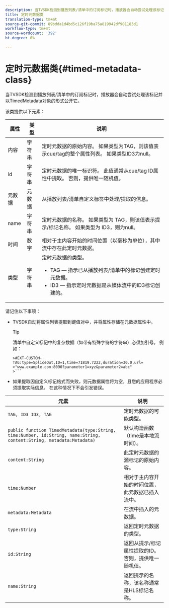 ```yaml
---
description: 当TVSDK检测到播放列表/清单中的订阅标记时，播放器会自动尝试处理该标记并以TimedMetadata对象的形式公开它。
title: 定时元数据类
translation-type: tm+mt
source-git-commit: 89bdda1d4bd5c126f19ba75a819942df901183d1
workflow-type: tm+mt
source-wordcount: '392'
ht-degree: 0%

---
```



# 定时元数据类{#timed-metadata-class}

当TVSDK检测到播放列表/清单中的订阅标记时，播放器会自动尝试处理该标记并以TimedMetadata对象的形式公开它。

该类提供以下元素：

<table id="table_FFC56AC5B1E04DA99C9309C0223ABA90"> 
 <thead> 
  <tr> 
   <th colname="col1" class="entry"> 属性 </th> 
   <th colname="col02" class="entry"> 类型 </th> 
   <th colname="col2" class="entry"> 说明 </th> 
  </tr>
 </thead>
 <tbody> 
  <tr> 
   <td colname="col1"><span class="codeph"> 内容</span> </td> 
   <td colname="col02"> 字符串 </td> 
   <td colname="col2"> 定时元数据的原始内容。 如果类型为TAG，则该值表示cue/tag的整个属性列表。 如果类型ID3为null。 </td> 
  </tr> 
  <tr> 
   <td colname="col1"><span class="codeph"> id</span> </td> 
   <td colname="col02"> 字符串 </td> 
   <td colname="col2"> 定时元数据的唯一标识符。 此值通常从cue/tag ID属性中提取。 否则，提供唯一随机值。 </td> 
  </tr> 
  <tr> 
   <td colname="col1"><span class="codeph"> 元数据</span> </td> 
   <td colname="col02"> 元数据 </td> 
   <td colname="col2"> 从播放列表/清单自定义标签中处理/提取的信息。 </td> 
  </tr> 
  <tr> 
   <td colname="col1"><span class="codeph"> name</span> </td> 
   <td colname="col02"> 字符串 </td> 
   <td colname="col2">定时元数据的名称。 如果类型为<span class="codeph"> TAG</span>，则该值表示提示/标记名称。 如果类型为<span class="codeph"> ID3</span>，则为null。 </td> 
  </tr> 
  <tr> 
   <td colname="col1"><span class="codeph"> 时间</span> </td> 
   <td colname="col02"> 数字 </td> 
   <td colname="col2"> 相对于主内容开始的时间位置（以毫秒为单位），其中流中存在此定时元数据。 </td> 
  </tr> 
  <tr> 
   <td colname="col1"><span class="codeph"> 类型</span> </td> 
   <td colname="col02"> 字符串 </td> 
   <td colname="col2">定时元数据的类型。 
    <ul id="ul_70FBFB33E9F846D8B38592560CCE9560"> 
     <li id="li_739D30561BFB4D9B97DF212E4880BA2C">TAG — 指示已从播放列表/清单中的标记创建定时元数据。 </li> 
     <li id="li_E785E1DEF1CC4D9DBE7764E5D05EFAFC">ID3 — 指示定时元数据是从媒体流中的ID3标记创建的。 </li> 
    </ul> </td> 
  </tr> 
 </tbody> 
</table>

<!--<a id="section_737CC47997F74F80A3C5C6171ADE120E"></a>-->

请记住以下事项：

* TVSDK自动将属性列表提取到键值对中，并将属性存储在元数据属性中。

   >[!TIP]
   >
   >清单中自定义标记中的复杂数据（如带有特殊字符的字符串）必须加引号。 例如：
   >
   >
   ```
   >#EXT-CUSTOM-TAG:type=SpliceOut,ID=1,time=71819.7222,duration=30.0,url=
   >"www.example.com:8090?parameter1=xyz&parameter2=abc"
   >```

* 如果提取因自定义标记格式而失败，则元数据属性将为空，且您的应用程序必须提取实际信息。 在这种情况下不会引发错误。

| 元素 | 说明 |
|---|---|
| `TAG, ID3 ID3, TAG` | 定时元数据的可能类型。 |
| `public function TimedMetadata(type:String, time:Number, id:String, name:String, content:String, metadata:Metadata)` | 默认构造函数（time是本地流时间）。 |
| `content:String` | 此定时元数据的源标记的原始内容。 |
| `time:Number` | 相对于主内容开始的时间位置，此元数据已插入流中。 |
| `metadata:Metadata` | 在流中插入的元数据。 |
| `type:String` | 返回定时元数据的类型。 |
| `id:String` | 返回从提示/标记属性提取的ID。 否则，提供唯一随机值。 |
| `name:String` | 返回提示的名称，该名称通常是HLS标记名称。 |

